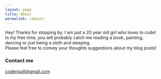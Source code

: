 ```yaml
---
layout: page
title: About
permalink: /about/
---
```


Hey! Thanks for stopping by. I am just a 20 year old girl who loves to code! In my free time, you will probably catch me reading a book, painting, dancing or just being a sloth and sleeping.  
Please feel free to convey your thoughts suggestions about my blog posts!



### Contact me

[coderquill@gmail.com](mailto:email@domain.com)
